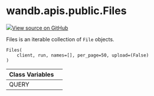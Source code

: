 # wandb.apis.public.Files

[![](https://www.tensorflow.org/images/GitHub-Mark-32px.png)View source on GitHub](https://www.github.com/wandb/client/tree/7bbc4a4eac8eeb2bf37a62ce519e0de61c67eadf/wandb/apis/public.py#L1570-L1633)

Files is an iterable collection of `File` objects.

```text
Files(
    client, run, names=[], per_page=50, upload=(False)
)
```

| Class Variables |  |
| :--- | :--- |
|  QUERY |  |

